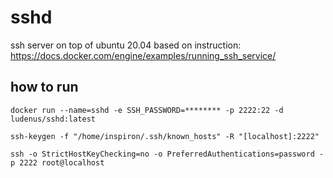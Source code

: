 # sshd

ssh server on top of ubuntu 20.04 based on instruction: https://docs.docker.com/engine/examples/running_ssh_service/

## how to run

```
docker run --name=sshd -e SSH_PASSWORD=******** -p 2222:22 -d ludenus/sshd:latest

ssh-keygen -f "/home/inspiron/.ssh/known_hosts" -R "[localhost]:2222"

ssh -o StrictHostKeyChecking=no -o PreferredAuthentications=password -p 2222 root@localhost
```